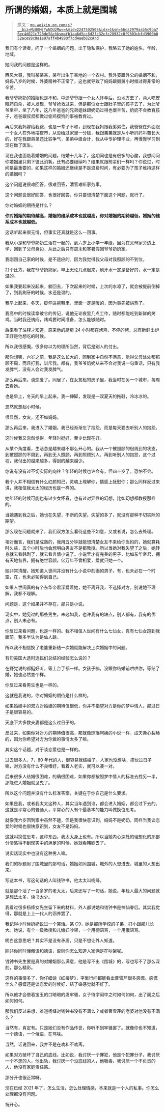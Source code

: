 # 所谓的婚姻，本质上就是围城

> 原文：[`mp.weixin.qq.com/s?__biz=MzU0MjYwNDU2Mw==&mid=2247502505&idx=1&sn=66ca2979aab5c9ba76ec4d021c728de5&chksm=fb1aa6d5cc6d2fc32efc28932c8f9303cbfd3900b052ace99c0a1e97aff4b4990f7cd4aeb82c#rd`](http://mp.weixin.qq.com/s?__biz=MzU0MjYwNDU2Mw==&mid=2247502505&idx=1&sn=66ca2979aab5c9ba76ec4d021c728de5&chksm=fb1aa6d5cc6d2fc32efc28932c8f9303cbfd3900b052ace99c0a1e97aff4b4990f7cd4aeb82c#rd)

我们有个读者，问了一个婚姻的问题，出于隐私保护，我略去了她的姓名，年龄，地域。 

她问我的问题是这样的。 

西风大哥，我叫某某某，某年出生于某地的一个农村。我外婆跟外公的婚姻不和，妈妈八岁的时候，外婆精神不正常了，这也就导致了妈妈跟舅舅小时候过得非常的辛苦。

我爷爷奶奶的婚姻也是不和，中途爷爷跟一个女人怀孕后，没地方去了，两人吃安眠药自杀，被人发现，爷爷抢救过来，但是那位女士跟肚子里的孩子去了，为此爷爷坐牢，坐了八年，这八年爸爸的兄弟姐妹跟奶奶过得也很辛苦，奶奶不会教育孩子，爸爸跟叔叔都做过偷鸡摸狗的事被教育过。

再后来我妈嫁给我爸，也是一辈子不和，到现在我妈跟我弟弟住，我爸爸在外面跟一个女人在外地摆夜市，从没给过家里一分钱，我跟弟弟就是从小听妈妈叫苦长大的，好在我跟弟弟还比较争气，弟弟中级会计，我从中专护理毕业，再慢慢学习到现在做了医生。

现在我也面临着婚姻的问题，结婚十几年了，这期间也是有很多的心酸，我想问问你婚姻里只剩下彼此消耗，还有必要继续吗？结果就跟前辈们一样吗？你说过，时间是最重要的，如果这样的婚姻还继续是不是浪费时间，有必要为了孩子维持这样的婚姻吗？

这个问题说很难回答，很难回答，清官难断家务事。 

这个问题说很好回答，也很好回答，你只要想清楚下面这个问题，就行了。

你对婚姻的期待是什么？

**你对婚姻的期待越高，婚姻的维系成本也就越高，你对婚姻的期待越低，婚姻的维系成本也就越低。** 

这话听起来很无情，但事实还真就是这么一回事。 

我从小是和爷爷奶奶生活在一起的，到六岁上小学一年级，因为在父母家旁边上学，回到了父母身边，从此之后只有周末和寒暑假回爷爷奶奶家。 

我刚回自己家的时候，是不适应的。因为我觉得我父母对我照顾的不到位。

打个比方，我在爷爷奶奶家，早上无论几点起来，刷牙水一定是备好的，水一定是温的。

如果我要起来没起来，躺回去，下次起来的时候，上次的水凉了，就会被提前倒掉了，到我刷牙的时候，水还是温的。

我早上起来，冬天，脚伸进拖鞋里，里面一定是暖的，因为事先被烘热了。

我高中的时候读拿破仑的传记，说他无论夜里几点工作，随时都能吃到新鲜的烤鸡。当时我还纳闷，烤鸡要时间准备，怎么能够随时。

后来看了注释才知道，原来他的厨房 24 小时都在烤鸡，不停的烤，总有新鲜出炉正好是他想吃的时候。

所以我很感慨，很多你以为的理所当然，背后是别人的付出。 

那你想嘛，六岁之前，我是这么长大的，回到家中自然不满意，觉得父母处处都照顾不周，而且打我，训斥我，都有，我爷爷奶奶从来不会对我说一句重话，只有我发脾气，没有人会对我发脾气。

那么再后来，谈恋爱了。同居了，在女友租的房子里，我当时在另一个城市，每周去看她。 

也是早上，冬天的早上起来，我一伸脚，发现是一双夏天的拖鞋，冷冰冰的。

忽然就想起小时候。 

很显然，女友，还不如妈妈。

那么再后来，我进入了婚姻，我已经渐渐忘了抱怨，而是每天要去听别人的抱怨。 

这时候我又忽然觉得，年轻时挺好，至少比现在好。

从某个角度看，生活总是越来越不那么开心的。我从一个被照顾的很周到的状态，到被照顾的不周到，再到无人照顾，再到照顾别人，再到听别人的抱怨，这个过程，我付出的越来越多，得到的越来越少。

你说有没有过不切实际的向往？年轻的时候也许会有，但四十岁了，恐怕不会。 

我个人并不相信有什么红颜知己，灵魂上理解你，情感上抚慰你；那么同样反过来讲，我相信我太太的经历也是一样的。 

她年轻的时候可能也有过少女怀春，也有过对异性的幻想，比如幻想都教授那样的。 

当她遇到我之后，她也在失望，不断的失望。失望的多了，就没有那种不切实际的期望。 

那么现在问题就来了，我们双方怎么看待这些不如意，又或者说，怎么去处理。

相对而言，我们是成熟的，我用五分钟就能想清楚女友不来给你当妈的，她就算耗时久些，五个小时后也会想明白男友不是都教授。所以当她对我失望了之后，她转身就去看韩剧了，就去看言情小说了。小说里才有完美的男子，比如东华帝君，拥有天地各界，拥有绝世容颜，亿万年不曾相爱，爱就只她一个。 

她非常清醒，她知道人世间并没有什么小说中刻画的男子，有，也未必在一个时空，在，也未必轮得到自己。

如果人世间真的有个东华帝君深爱着她，她不离开我，不选择对方，别说她不理解，我都不理解。 

问题是，这个如果并不存在，那只是小说。 

现实中，她见过的那些男生，未必如我，也许我有的缺点，别人都有，我有的优点，别人未必有。

你反过来看问题，也是一样的。我不相信人世间有什么七仙女，真有七仙女跑到我面前，我多半认为是仙人跳。 

所以我不相信换了老婆重新结一次婚就能解决上次婚姻中的问题。

有句美国大选时选民们总结的经验怎么说的？

在野党说的都挺好听，等上台了都一样。女孩子嘛，没跟你结婚前哄哄你，等结了婚，她也必然变个样。

你反过来看男生也是一样的。 

这就是我说的，你对婚姻的期待是什么样的。 

如果婚姻中的双方对婚姻的期待值很低，你并不指望对方是你的梦中情人，那过日子是很容易的。 

天底下大多数夫妻都是这么过日子的。

反过来，如果你对对方的期待值很高，那就像琼瑶阿姨的小说一样，成天撕心裂肺的，因为你希望对方为你做的事情太多了嘛。 

其实这个话题，对于谈恋爱也是一样的。 

过去很多人，7，80 年代的人，很容易就结婚了，人家也没想啥，搭伙过日子嘛，对方没有什么不良嗜好，看着人老实，就可以凑一对。

后来很多人结婚很困难，的确很困难，如果你都按照梦中情人的标准去找另一半，那能进入婚姻就见鬼了。

所以这个问题并没有什么标准答案，关键在于你自己是什么要求。

如果是我，或者我太太这种人，其实当年遇到谁，都会进入婚姻，都会过下去的。这就是平常心的普通人，平常心的人有个最基本的能力叫做换位思考。

就像我六岁回到家中虽然不适，但是我很快意识到，妈妈不是奶奶，同样当我谈恋爱的时候也很快意识到，女友不是妈妈。

这就叫换位思考，这种东西，我太太身上也有。所以当她内心深处的理想化的那部分情感得不到现实中的满足的时候，她就看韩剧去了。

说实话现实中也没有这种男人嘛。 

我们的标题用了围城里的那句话，婚姻如同围城，城外的人想进去，城里的人想出来。 

写这本书，写这句话的人叫钱钟书，他太太叫杨绛。 

就是那个活了一百多岁的老太太，后来还写了一句话，她说，年轻人最大的问题就是想法太多，读书太少。

我看过很多杨绛女先生留下来的材料，外人都说她和钱钟书是神仙眷侣。其实我觉得，那就是上上一代人的涵养罢了。

我记得小时候奶奶说过一个笑话。某 C9，她是那所学校的子弟，打小跟那儿长大。她说，有个一级教授和儿媳妇吵架，一个用德语骂，一个用俄语骂。 

明白这意思吧？其实不是没有矛盾，只是不想让外人知道。 

除非你同时懂俄语和德语，否则你怎么知道人家俩是在吵架呢。 

钱钟书先生要是真的对婚姻那么满意，他是写不出《围城》的，写也写不了那么深刻，那么精彩。

这样的事情多了，你仔细读《红楼梦》，字里行间都能看出曹雪芹很多感慨。感慨什么？感慨还是谈恋爱的时候好，结了婚感觉就不好了。

所以他才会借着宝玉的口暗暗的发牢骚，女子待字闺中之时如何如何，出了阁之后如何如何。 

那我们反过来想，难道杨绛对钱钟书没有不满么？或者曹雪芹的老婆对他没有不满么？ 

当然有，肯定有。只是她们没有作品传世，你听不到牢骚罢了。就像你也不知道，一个德语，一个俄语，在骂啥。

当然，话说回来，我并不是在劝和不劝离。

如果对方破坏了自己的底线，比如说，我讨厌一个罪犯，他是个犯罪分子，我讨厌一个不忠的人，他出轨，我讨厌一个没底线的人，他吸毒，我讨厌一个不负责的人，他没有家庭责任感。

那分开也很正常呀。 

现在已经 2021 年了，怎么生活，怎么处理情感，本来就是一个人的私事。你怎么处理都没有问题。

祝开心。